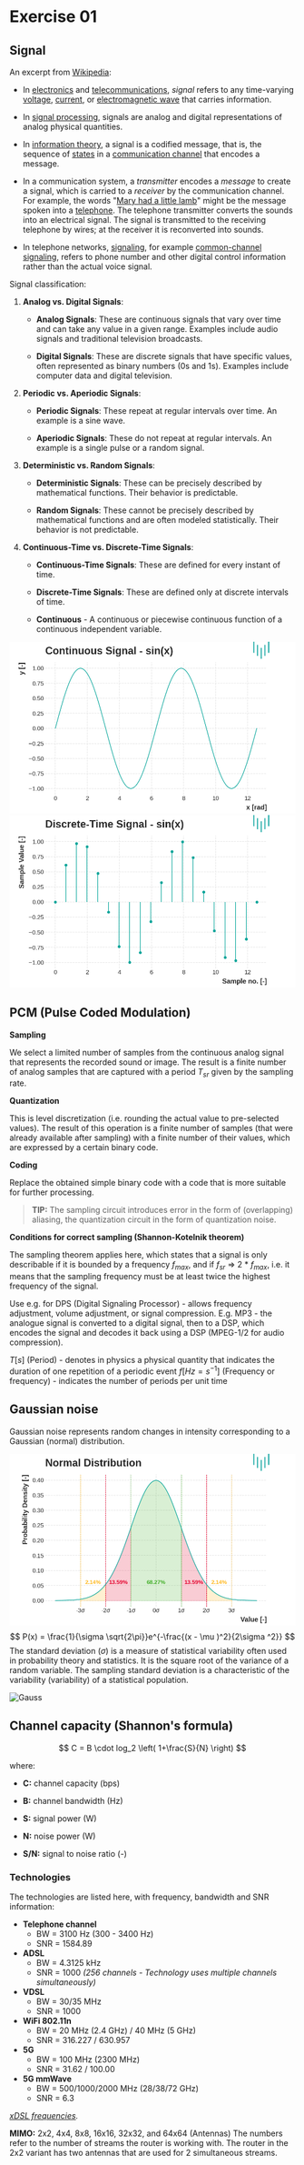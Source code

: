 # Exercise 01

## Signal

An excerpt from [Wikipedia](https://en.wikipedia.org/wiki/Signal):

- In [electronics](https://en.wikipedia.org/wiki/Electronics) and [telecommunications](https://en.wikipedia.org/wiki/Telecommunications), *signal* refers to any time-varying [voltage](https://en.wikipedia.org/wiki/Voltage), [current](https://en.wikipedia.org/wiki/Electric_current), or [electromagnetic wave](https://en.wikipedia.org/wiki/Electromagnetic_wave) that carries information.

- In [signal processing](https://en.wikipedia.org/wiki/Signal_processing), signals are analog and digital representations of analog physical quantities.
- In [information theory](https://en.wikipedia.org/wiki/Information_theory), a signal is a codified message, that is, the sequence of [states](https://en.wikipedia.org/wiki/State_variable) in a [communication channel](https://en.wikipedia.org/wiki/Communication_channel) that encodes a message.
- In a communication system, a *transmitter* encodes a *message* to create a signal, which is carried to a *receiver* by the communication channel.  For example, the words "[Mary had a little lamb](https://en.wikipedia.org/wiki/Mary_had_a_little_lamb)" might be the message spoken into a [telephone](https://en.wikipedia.org/wiki/Telephone). The telephone transmitter converts the sounds into an electrical  signal. The signal is transmitted to the receiving telephone by wires;  at the receiver it is reconverted into sounds.
- In telephone networks, [signaling](https://en.wikipedia.org/wiki/Signaling_(telecommunications)), for example [common-channel signaling](https://en.wikipedia.org/wiki/Common-channel_signaling), refers to phone number and other digital control information rather than the actual voice signal.

Signal classification:

1. **Analog vs. Digital Signals**:

   - **Analog Signals**: These are continuous signals that vary over time and can take any value in a given range. Examples include audio signals and traditional television broadcasts.

   - **Digital Signals**: These are discrete signals that have specific values, often represented as binary numbers (0s and 1s). Examples include computer data and digital television.

1. **Periodic vs. Aperiodic Signals**:

   - **Periodic Signals**: These repeat at regular intervals over time. An example is a sine wave.

   - **Aperiodic Signals**: These do not repeat at regular intervals. An example is a single pulse or a random signal.

1. **Deterministic vs. Random Signals**:

   - **Deterministic Signals**: These can be precisely described by mathematical functions. Their behavior is predictable.

   - **Random Signals**: These cannot be precisely described by mathematical functions and are often modeled statistically. Their behavior is not predictable.

1. **Continuous-Time vs. Discrete-Time Signals**:

   - **Continuous-Time Signals**: These are defined for every instant of time.

   - **Discrete-Time Signals**: These are defined only at discrete intervals of time.

   - **Continuous** - A continuous or piecewise continuous function of a continuous independent variable.


<img src="fig/continuous.png" alt="Continuous signal"  />

<img src="fig/discrete.png" alt="Discrete signal"  />
      

## PCM (Pulse Coded Modulation)

**Sampling** 

We select a limited number of samples from the continuous analog signal that represents the recorded sound or image. 
The result is a finite number of analog samples that are captured with a period $T_{sr}$ given by the sampling rate.

**Quantization**

This is level discretization (i.e. rounding the actual value to pre-selected values). 
The result of this operation is a finite number of samples (that were already available after sampling) with a finite number of their values, which are expressed by a certain binary code.

**Coding**

Replace the obtained simple binary code with a code that is more suitable for further processing.

> **TIP:** The sampling circuit introduces error in the form of (overlapping) aliasing, the quantization circuit in the form of quantization noise.

**Conditions for correct sampling (Shannon-Kotelnik theorem)**

The sampling theorem applies here, which states that a signal is only describable if it is bounded by a frequency $f_{max}$, and if $f_{sr}$ => 2 * $f_{max}$, i.e. it means that the sampling frequency must be at least twice the highest frequency of the signal.  

Use e.g. for DPS (Digital Signaling Processor) - allows frequency adjustment, volume adjustment, or signal compression. E.g. MP3 - the analogue signal is converted to a digital signal, then to a DSP, which encodes the signal and decodes it back using a DSP (MPEG-1/2 for audio compression).

$T[s]$ (Period) - denotes in physics a physical quantity that indicates the duration of one repetition of a periodic event
$f[Hz = s^{-1}]$ (Frequency or frequency) - indicates the number of periods per unit time

## Gaussian noise

Gaussian noise represents random changes in intensity corresponding to a Gaussian (normal) distribution.

![Normal Distribution](fig/normal.png)
$$
P(x) = \frac{1}{\sigma \sqrt{2\pi}}e^{-\frac{(x - \mu )^2}{2\sigma ^2}}
$$
The standard deviation ($\sigma$) is a measure of statistical variability often used in probability theory and statistics. 
It is the square root of the variance of a random variable. The sampling standard deviation is a characteristic of the variability (variability) of a statistical population.

![Gauss](https://imgur.com/X1hUPFG.png)

## Channel capacity (Shannon's formula)

$$
C = B \cdot log_2 \left( 1+\frac{S}{N} \right)
$$

where:

- **C:** channel capacity (bps)
- **B:** channel bandwidth (Hz)
- **S:** signal power (W)

- **N:** noise power (W)

- **S/N:** signal to noise ratio (-)

### Technologies

The technologies are listed here, with frequency, bandwidth and SNR information:

- **Telephone channel**
    - BW = 3100 Hz  (300 - 3400 Hz)
    - SNR = 1584.89
- **ADSL**
    - BW = 4.3125 kHz
    - SNR = 1000 *(256 channels - Technology uses multiple channels simultaneously)*
- **VDSL**
    - BW = 30/35 MHz
    - SNR = 1000
- **WiFi 802.11n**
    - BW = 20 MHz (2.4 GHz) / 40 MHz (5 GHz)
    - SNR = 316.227 / 630.957
- **5G**
    - BW = 100 MHz (2300 MHz)
    - SNR = 31.62  / 100.00
- **5G mmWave**
    - BW = 500/1000/2000 MHz (28/38/72 GHz)
    - SNR = 6.3

*[xDSL frequencies](https://vi.wikipedia.org/wiki/VDSL#/media/T%E1%BA%ADp_tin:VDSL2_frequencies.png).*



**MIMO:** 2x2, 4x4, 8x8, 16x16, 32x32, and 64x64 (Antennas)
The numbers refer to the number of streams the router is working with. The router in the 2x2 variant has two antennas that are used for 2 simultaneous streams. 

